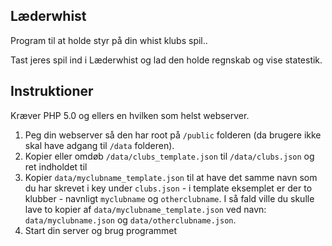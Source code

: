 ## Læderwhist ##

Program til at holde styr på din whist klubs spil.. 

Tast jeres spil ind i Læderwhist og lad den holde regnskab og vise statestik.

## Instruktioner ##

Kræver PHP 5.0 og ellers en hvilken som helst webserver.

1. Peg din webserver så den har root på `/public` folderen (da brugere ikke skal have adgang til `/data` folderen).
2. Kopier eller omdøb `/data/clubs_template.json` til `/data/clubs.json` og ret indholdet til
3. Kopier `data/myclubname_template.json` til at have det samme navn som du har skrevet i key under `clubs.json` - i template eksemplet er der to klubber - navnligt `myclubname` og `otherclubname`. I så fald ville du skulle lave to kopier af `data/myclubname_template.json` ved navn: `data/myclubname.json` og `data/otherclubname.json`.
4. Start din server og brug programmet

